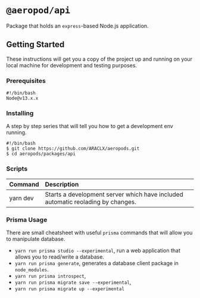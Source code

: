 # `@aeropod/api`

Package that holds an `express`-based Node.js application.

## Getting Started

These instructions will get you a copy of the project up and running on your
local machine for development and testing purposes.

### Prerequisites

```
#!/bin/bash
Node@v13.x.x
```

### Installing

A step by step series that will tell you how to get a development env running.

```
#!/bin/bash
$ git clone https://github.com/ARACLX/aeropods.git
$ cd aeropods/packages/api
```

### Scripts

| Command  | Description                                                                     |
| :------- | :------------------------------------------------------------------------------ |
| yarn dev | Starts a development server which have included automatic reolading by changes. |

### Prisma Usage

There are small cheatsheet with useful `prisma` commands that will allow you to
manipulate database.

- `yarn run prisma studio --experimental`, run a web application that allows you
  to read/write a database.
- `yarn run prisma generate`, generates a database client package in
  `node_modules`.
- `yarn run prisma introspect`,
- `yarn run prisma migrate save --experimental`,
- `yarn run prisma migrate up --experimental`

